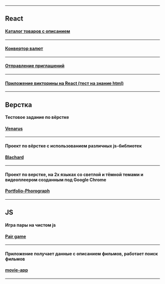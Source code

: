 ***
## React

#### [Каталог товаров с описанием](https://timbad1.github.io/React-Api/)
---

#### [Конвертор валют](https://timbad1.github.io/currency-convertor/)
---

#### [Отправление приглашений](https://timbad1.github.io/react-list-users/)
---

#### [Приложение викторины на React (тест на знание html)](https://timbad1.github.io/react-quiz/)

***
## Верстка

#### Тестовое задание по вёрстке 
#### [Venarus](https://timbad1.github.io/venarus)
---
#### Проект по вёрстке с использованием различных js-библиотек
#### [Blachard](https://timbad1.github.io/Blanchard)
---
#### Проект по верстке, на 2х языках со светлой и тёмной темами и видеоплеером созданным под Google Chrome
#### [Portfolio-Phorograph](https://timbad1.github.io/portfolio-phorograph/portfolio-phorograph/)
***
## JS

#### Игра пары на чистом js
#### [Pair game](https://timbad1.github.io/pair-game/)
---
#### Приложение получает данные с описанием фильмов, работает поиск фильмов
#### [movie-app](https://timbad1.github.io/movie-app/)
***
